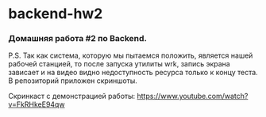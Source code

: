 # backend-hw2
### Домашняя работа #2 по Backend.

P.S. Так как система, которую мы пытаемся положить, является нашей рабочей станцией,
то после запуска утилиты wrk, запись экрана зависает и на видео видно недоступность ресурса
только к концу теста. В репозиторий приложен скриншоты.

Скринкаст с демонстрацией работы:
https://www.youtube.com/watch?v=FkRHkeE94qw
